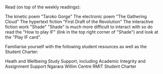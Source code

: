 Read (on top of the weekly readings):

The kinetic poem "Taroko Gorge"
The electronic poem "The Gathering Cloud"
The hypertext fiction "First Draft of the Revolution"
The interactive fiction work "Shade"
"Shade" is much more difficult to interact with so do read the "How to play IF" (link in the top right corner of "Shade") and look at the "Play IF card".

Familiarise yourself with the following student resources as well as the Student Charter:

Heath and Wellbeing
Study Support, including Academic Integrity and Assignment Support
Ngarara Willim Centre
RMIT Student Charter
